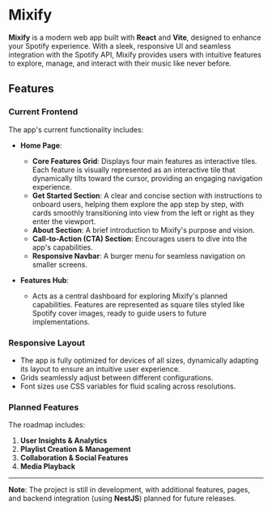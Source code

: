 # Mixify

**Mixify** is a modern web app built with **React** and **Vite**, designed to enhance your Spotify experience. With a sleek, responsive UI and seamless integration with the Spotify API, Mixify provides users with intuitive features to explore, manage, and interact with their music like never before.

## Features

### Current Frontend
The app's current functionality includes:
- **Home Page**:  
  - **Core Features Grid**: Displays four main features as interactive tiles. Each feature is visually represented as an interactive tile that dynamically tilts toward the cursor, providing an engaging navigation experience.
  - **Get Started Section**: A clear and concise section with instructions to onboard users, helping them explore the app step by step, with cards smoothly transitioning into view from the left or right as they enter the viewport.
  - **About Section**: A brief introduction to Mixify's purpose and vision.  
  - **Call-to-Action (CTA) Section**: Encourages users to dive into the app's capabilities.  
  - **Responsive Navbar**: A burger menu for seamless navigation on smaller screens.  

- **Features Hub**:  
  - Acts as a central dashboard for exploring Mixify's planned capabilities. Features are represented as square tiles styled like Spotify cover images, ready to guide users to future implementations.

### Responsive Layout
- The app is fully optimized for devices of all sizes, dynamically adapting its layout to ensure an intuitive user experience.  
- Grids seamlessly adjust between different configurations.
- Font sizes use CSS variables for fluid scaling across resolutions.

### Planned Features
The roadmap includes:
1. **User Insights & Analytics**
2. **Playlist Creation & Management**
3. **Collaboration & Social Features**
4. **Media Playback**

---

**Note**: The project is still in development, with additional features, pages, and backend integration (using **NestJS**) planned for future releases.
